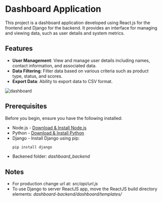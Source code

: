 # Dashboard Application

This project is a dashboard application developed using React.js for the frontend and Django for the backend. It provides an interface for managing and viewing data, such as user details and system metrics.

## Features

- **User Management**: View and manage user details including names, contact information, and associated data.
- **Data Filtering**: Filter data based on various criteria such as product type, status, and scores.
- **Export Data**: Ability to export data to CSV format.


![dashboard](https://github.com/user-attachments/assets/3bf9fda8-c757-439e-9761-e8698de4c3fe)

## Prerequisites

Before you begin, ensure you have the following installed:
- Node.js - [Download & Install Node.js](https://nodejs.org/en/download/)
- Python - [Download & Install Python](https://www.python.org/downloads/)
- Django - Install Django using pip:
  ```bash
  pip install django

- Backened folder: *dashboard_backend*

## Notes
- For production change url at: *src/api/url.js*
- To use Django to server ReactJS app, move the ReactJS build directory elements: *dashboard-backend/dashboard/templates/*

